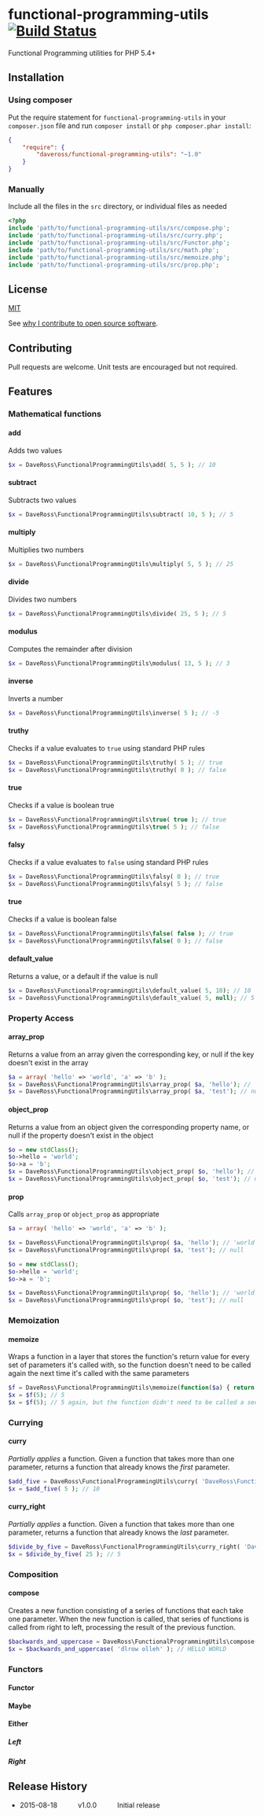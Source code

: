 # functional-programming-utils [![Build Status](https://travis-ci.org/daveross/functional-programming-utils.svg?branch=master)](https://travis-ci.org/daveross/functional-programming-utils)
Functional Programming utilities for PHP 5.4+

## Installation

### Using composer

Put the require statement for `functional-programming-utils` in your `composer.json` file and run `composer install` or `php composer.phar install`:

```json
{
    "require": {
        "daveross/functional-programming-utils": "~1.0"
    }
}
```

### Manually

Include all the files in the `src` directory, or individual files as needed

```php
<?php
include 'path/to/functional-programming-utils/src/compose.php';
include 'path/to/functional-programming-utils/src/curry.php';
include 'path/to/functional-programming-utils/src/Functor.php';
include 'path/to/functional-programming-utils/src/math.php';
include 'path/to/functional-programming-utils/src/memoize.php';
include 'path/to/functional-programming-utils/src/prop.php';
```

## License

[MIT](http://daveross.mit-license.org)

See [why I contribute to open source software](https://davidmichaelross.com/blog/contribute-open-source-software/).

## Contributing

Pull requests are welcome. Unit tests are encouraged but not required.

## Features

### Mathematical functions

#### add
Adds two values

```php
$x = DaveRoss\FunctionalProgrammingUtils\add( 5, 5 ); // 10
```
#### subtract
Subtracts two values

```php
$x = DaveRoss\FunctionalProgrammingUtils\subtract( 10, 5 ); // 5
```
#### multiply
Multiplies two numbers

```php
$x = DaveRoss\FunctionalProgrammingUtils\multiply( 5, 5 ); // 25
```

#### divide
Divides two numbers

```php
$x = DaveRoss\FunctionalProgrammingUtils\divide( 25, 5 ); // 5
```

#### modulus
Computes the remainder after division

```php
$x = DaveRoss\FunctionalProgrammingUtils\modulus( 13, 5 ); // 3
```

#### inverse
Inverts a number

```php
$x = DaveRoss\FunctionalProgrammingUtils\inverse( 5 ); // -5
```

#### truthy
Checks if a value evaluates to ```true``` using standard PHP rules

```php
$x = DaveRoss\FunctionalProgrammingUtils\truthy( 5 ); // true
$x = DaveRoss\FunctionalProgrammingUtils\truthy( 0 ); // false
```

#### true
Checks if a value is boolean true

```php
$x = DaveRoss\FunctionalProgrammingUtils\true( true ); // true
$x = DaveRoss\FunctionalProgrammingUtils\true( 5 ); // false
```

#### falsy
Checks if a value evaluates to ```false``` using standard PHP rules

```php
$x = DaveRoss\FunctionalProgrammingUtils\falsy( 0 ); // true
$x = DaveRoss\FunctionalProgrammingUtils\falsy( 5 ); // false
```

#### true
Checks if a value is boolean false

```php
$x = DaveRoss\FunctionalProgrammingUtils\false( false ); // true
$x = DaveRoss\FunctionalProgrammingUtils\false( 0 ); // false
```

#### default_value
Returns a value, or a default if the value is null

```php
$x = DaveRoss\FunctionalProgrammingUtils\default_value( 5, 10); // 10
$x = DaveRoss\FunctionalProgrammingUtils\default_value( 5, null); // 5
```

### Property Access
 
#### array_prop
Returns a value from an array given the corresponding key, or null if the key doesn't exist in the array

```php
$a = array( 'hello' => 'world', 'a' => 'b' );
$x = DaveRoss\FunctionalProgrammingUtils\array_prop( $a, 'hello'); // 'world'
$x = DaveRoss\FunctionalProgrammingUtils\array_prop( $a, 'test'); // null
```

#### object_prop
Returns a value from an object given the corresponding property name, or null if the property doesn't exist in the object

```php
$o = new stdClass();
$o->hello = 'world';
$o->a = 'b';
$x = DaveRoss\FunctionalProgrammingUtils\object_prop( $o, 'hello'); // 'world'
$x = DaveRoss\FunctionalProgrammingUtils\object_prop( $o, 'test'); // null
```

#### prop
Calls ```array_prop``` or ```object_prop``` as appropriate

```php
$a = array( 'hello' => 'world', 'a' => 'b' );

$x = DaveRoss\FunctionalProgrammingUtils\prop( $a, 'hello'); // 'world'
$x = DaveRoss\FunctionalProgrammingUtils\prop( $a, 'test'); // null

$o = new stdClass();
$o->hello = 'world';
$o->a = 'b';

$x = DaveRoss\FunctionalProgrammingUtils\prop( $o, 'hello'); // 'world'
$x = DaveRoss\FunctionalProgrammingUtils\prop( $o, 'test'); // null
```

### Memoization

#### memoize
Wraps a function in a layer that stores the function's return value for every set of parameters it's called with, so the function
doesn't need to be called again the next time it's called with the same parameters

```php
$f = DaveRoss\FunctionalProgrammingUtils\memoize(function($a) { return $a; });
$x = $f(5); // 5
$x = $f(5); // 5 again, but the function didn't need to be called a second time
```

### Currying

#### curry
*Partially applies* a function. Given a function that takes more than one parameter, returns a function that already
knows the *first* parameter.

```php
$add_five = DaveRoss\FunctionalProgrammingUtils\curry( 'DaveRoss\FunctionalProgrammingUtils\add', 5 );
$x = $add_five( 5 ); // 10
```

#### curry_right
*Partially applies* a function. Given a function that takes more than one parameter, returns a function that already
knows the *last* parameter.

```php
$divide_by_five = DaveRoss\FunctionalProgrammingUtils\curry_right( 'DaveRoss\FunctionalProgrammingUtils\divide', 5 );
$x = $divide_by_five( 25 ); // 5
```

### Composition

#### compose
Creates a new function consisting of a series of functions that each take one parameter. When the new function is
called, that series of functions is called from right to left, processing the result of the previous function.  

```php
$backwards_and_uppercase = DaveRoss\FunctionalProgrammingUtils\compose( 'str_reverse', 'strtoupper' );
$x = $backwards_and_uppercase( 'dlrow olleh' ); // HELLO WORLD
```

### Functors

#### Functor

#### Maybe

#### Either

##### Left
##### Right

## Release History

 * 2015-08-18   v1.0.0   Initial release